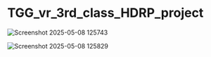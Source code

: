 # TGG_vr_3rd_class_HDRP_project
![Screenshot 2025-05-08 125743](https://github.com/user-attachments/assets/9306d96d-853a-4c14-bda5-a321476f10e6)

![Screenshot 2025-05-08 125829](https://github.com/user-attachments/assets/90c39396-4a9c-4880-ac1c-7dc0cf04e469)


